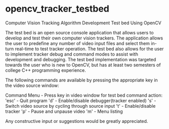 # opencv_tracker_testbed
Computer Vision Tracking Algorithm Development Test bed Using OpenCV

The test bed is an open source console application that allows users to develop and test their own computer vision trackers. The application allows the user to predefine any number of video input files and select them in-turn real-time to test tracker operation. The test bed also allows for the user to implement tracker debug and command modes to assist with development and debugging. The test bed implementation was targeted towards the user who is new to OpenCV, but has at least two semesters of college C++ programming experience.

The following commands are available by pressing the appropriate key in the video source window:

Command Menu - Press key in video window for test bed command action:
'esc' - Quit program
'd'   - Enable/disable debugger(tracker enabled)
's'   - Switch video source by cycling through source input
't'   - Enable/disable tracker
'p'   - Pause and unpause video
'm'   - Menu listing

Any constructive input or suggestions would be greatly appreciated.
